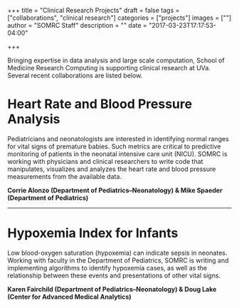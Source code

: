+++
title = "Clinical Research Projects"
draft = false
tags = ["collaborations", "clinical research"]
categories = ["projects"]
images = [""]
author = "SOMRC Staff"
description = ""
date = "2017-03-23T17:17:53-04:00"

+++

<div class="bd-callout bd-callout-warning">
<p class=lead>Bringing expertise in data analysis and large scale computation, School of Medicine Research Computing is supporting clinical research at UVa. Several recent collaborations are listed below.</p>
</div>

# Heart Rate and Blood Pressure Analysis 

Pediatricians and neonatologists are interested in identifying normal ranges for vital signs of premature babies. Such metrics are critical to predictive monitoring of patients in the neonatal intensive care unit (NICU). SOMRC is working with physicians and clinical researchers to write code that manipulates, visualizes and analyzes the heart rate and blood pressure measurements from the available data.


**Corrie Alonzo (Department of Pediatrics–Neonatology) & Mike Spaeder (Department of Pediatrics)**

- - -

# Hypoxemia Index for Infants

Low blood-oxygen saturation (hypoxemia) can indicate sepsis in neonates. Working with faculty in the Department of Pediatrics, SOMRC is writing and implementing algorithms to identify hypoxemia cases, as well as the relationship between these events and presentations of other vital signs.

**Karen Fairchild (Department of Pediatrics–Neonatology) & Doug Lake (Center for Advanced Medical Analytics)**
